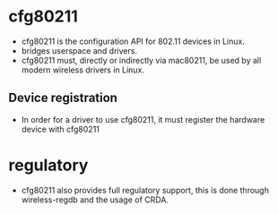 # cfg80211

* cfg80211 is the configuration API for 802.11 devices in Linux.
* bridges userspace and drivers.
* cfg80211 must, directly or indirectly via mac80211, be used by all modern wireless drivers in Linux.

## Device registration
* In order for a driver to use cfg80211, it must register the hardware device with cfg80211







# regulatory 
* cfg80211 also provides full regulatory support, this is done through wireless-regdb and the usage of CRDA. 
